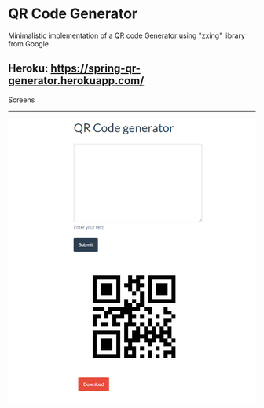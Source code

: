 # QR Code Generator
Minimalistic implementation of a QR code Generator
using "zxing" library from Google.

Heroku: https://spring-qr-generator.herokuapp.com/
----------------------------------------------------

Screens

----------------------------------------------------

![alt text](https://github.com/aniov/QrCode/blob/master/screens/QRCode-pic.png "Screen one")




